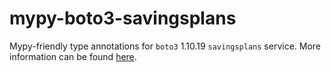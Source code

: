 # mypy-boto3-savingsplans

Mypy-friendly type annotations for `boto3` 1.10.19 `savingsplans` service.
More information can be found [here](https://github.com/vemel/mypy_boto3).